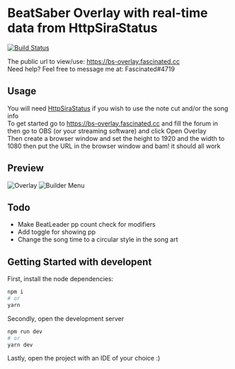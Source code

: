 # BeatSaber Overlay with real-time data from HttpSiraStatus
[![Build Status](https://drone.fascinated.cc/api/badges/RealFascinated/beatsaber-overlay/status.svg)](https://drone.fascinated.cc/RealFascinated/beatsaber-overlay)

The public url to view/use: <https://bs-overlay.fascinated.cc></br>
Need help? Feel free to message me at: Fascinated#4719

## Usage

You will need [HttpSiraStatus](https://github.com/denpadokei/HttpSiraStatus) if you wish to use the note cut and/or the song info</br>
To get started go to <https://bs-overlay.fascinated.cc> and fill the forum in then go to OBS (or your streaming software) and click Open Overlay</br>
Then create a browser window and set the height to 1920 and the width to 1080 then put the URL in the browser window and bam! it should all work

## Preview

![Overlay](https://cdn.fascinated.cc/bAmrOfUvLv.png?raw=true)
![Builder Menu](https://cdn.fascinated.cc/QwGTQLhJsq.png?raw=true)

## Todo

- Make BeatLeader pp count check for modifiers
- Add toggle for showing pp
- Change the song time to a circular style in the song art

## Getting Started with developent

First, install the node dependencies:

```bash
npm i
# or
yarn
```

Secondly, open the development server

```bash
npm run dev
# or
yarn dev
```

Lastly, open the project with an IDE of your choice :)
